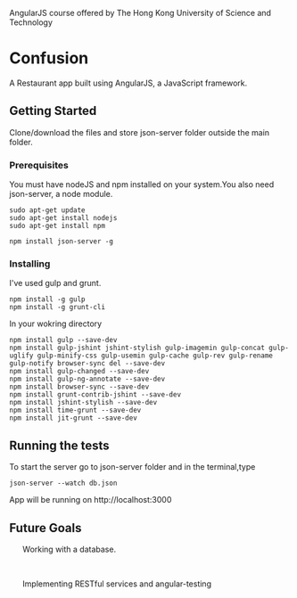 AngularJS course offered by The Hong Kong University of Science and Technology

# Confusion

A Restaurant app built using AngularJS, a JavaScript framework.

## Getting Started
Clone/download the files and store json-server folder outside the main folder.


### Prerequisites

You must have nodeJS and npm installed on your system.You also need json-server, a node module.

```
sudo apt-get update
sudo apt-get install nodejs
sudo apt-get install npm

npm install json-server -g
```

### Installing

I've used gulp and grunt.

```
npm install -g gulp
npm install -g grunt-cli

```
In your wokring directory
 
```
npm install gulp --save-dev
npm install gulp-jshint jshint-stylish gulp-imagemin gulp-concat gulp-uglify gulp-minify-css gulp-usemin gulp-cache gulp-rev gulp-rename gulp-notify browser-sync del --save-dev
npm install gulp-changed --save-dev
npm install gulp-ng-annotate --save-dev
npm install browser-sync --save-dev
npm install grunt-contrib-jshint --save-dev
npm install jshint-stylish --save-dev
npm install time-grunt --save-dev
npm install jit-grunt --save-dev

```



## Running the tests

To start the server
go to json-server folder and in the terminal,type
```
json-server --watch db.json
```
App will be running on http://localhost:3000


## Future Goals<br>
<ul>Working with a database.</ul><br>
<ul>Implementing RESTful services and angular-testing</ul><br>





